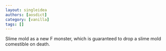 ```yaml
---
layout: singleidea
authors: [aosdict]
category: [vanilla]
tags: []
---
```

Slime mold as a new F monster, which is guaranteed to drop a slime mold comestible on death.
